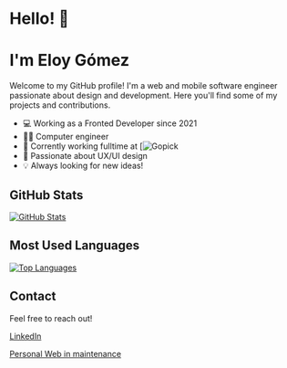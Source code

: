 # Hello! 👋 
# I'm Eloy Gómez

Welcome to my GitHub profile! I'm a web and mobile software engineer passionate about design and development. Here you'll find some of my projects and contributions.

* 💻 Working as a Fronted Developer since 2021
* 👨‍🎓 Computer engineer
* 🏣 Corrently working fulltime at [![Gopick](https://gopick-app.com/)
* 📐 Passionate about UX/UI design
* 💡 Always looking for new ideas!

## GitHub Stats

[![GitHub Stats](https://github-readme-stats.vercel.app/api?username=eloy98g&show_icons=true&count_private=true&theme=dark)](https://github.com/yourusername)

## Most Used Languages

[![Top Languages](https://github-readme-stats.vercel.app/api/top-langs/?username=eloy98g&layout=compact&theme=dark)](https://github.com/yourusername)



## Contact

Feel free to reach out!

[LinkedIn](https://www.linkedin.com/in/eloy-gomez-garcia-464125201/)

[Personal Web in maintenance]()

